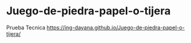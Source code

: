 # Juego-de-piedra-papel-o-tijera
Prueba Tecnica
https://ing-dayana.github.io/Juego-de-piedra-papel-o-tijera/
